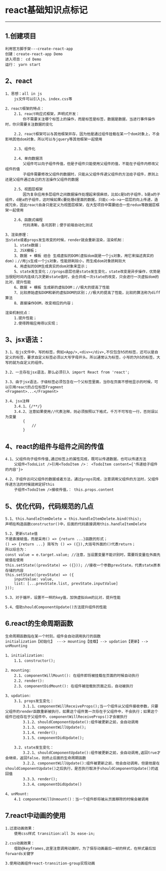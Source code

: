 # react基础知识点标记
----------
## 1.创建项目
	利用官方脚手架---create-react-app
	创建：create-react-app Demo
	进入项目： cd Demo
	运行： yarn start

## 2、react
	1、思想：all in js
		js文件可以引入js、index.css等

	2、react框架的特点：
		2.1、react响应式框架，声明式开发：
			你不需要关注哪个标签上的操作，而是标签是标签，数据是数据，当进行事件操作时，你只需要关注数据的变化

		2.2、react框架可以与其他框架并存，因为他是通过组件挂载在某一个dom对象上，不会影响其他dom对象，所以可以与jquery等其他框架一起使用

		2.3、组件化

		2.4、单向数据流
			父组件可以向子组件传值，但是子组件只能使用父组件的值，不能在子组件内修改父组件的值
			子组件需要修改父组件的数据时，只能从父组件传递父组件的方法给子组件，原则上还是父组件通过自己的方法操作父组件的数据
		
		2.5、视图层框架
			因为复杂应用多层组件之间数据操作处理起来很麻烦，比如c是b的子组件，b是a的子组件，d是a的子组件，这时候如果c要处理d里面的数据，只能c->b->a一层层的向上传递，造成冗余，因此react自身只是定义为视图层框架，在大型项目中需要结合一些redux等数据层框架一起使用

		2.6、函数式编程
			代码清晰，各司其职；便于前端自动化测试

	3、渲染原理：
	当state或者props发生改变的时候，render就会重新渲染，渲染机制：
		1、state数据；
		2、JSX模板；
		3、数据 + 模板 结合 生成虚拟的DOM(虚拟dom就是一个js对象，用它来描述真实的dom)；//用js生成一个js对象，性能损耗较小，而生成dom对象损耗较大
		4、用虚拟的DOM生成真实的dom对象来显示；
		5、state发生变化；//props底层也是state发生变化，state改变是异步操作，优势是当很短时间内连续几次更新state值时，会合并成一次state的改变，只会进行一次虚拟dom的比对，提升性能
		6、数据 + 模板 生成新的虚拟DOM；//极大的提高了性能
		7、比较原始虚拟DOM和新的虚拟DOM的区别；//极大的提高了性能，比较的算法称为diff算法
		8、直接操作DOM，改变相应的内容；

	渲染机制优点：
		1.提升性能；
		2.使得跨端应用得以实现；

## 3、jsx语法：
	3.1、在js文件中，写的标签，例如<App/>,<div></div>,不仅包含h5的标签，还可以是自定义的标签，要求自定义标签必须以大写字母开头。所以通常认为标签，小写的为h5的标签，大写的就为自定义的组件。

	3.2、一旦存在jsx语法，那么必须引入 import React from 'react';

	3.3、由于jsx语法，子级标签必须包含在一个父标签里面，当你在页面不想他显示的时候，可以引用react的占位标签Fragment
	<Fragment>...</Fragment>

	3.4、jsx注释
		3.4.1、{/**/}
		3.4.2、注意如果使用//代表注释，则必须按照以下格式，千万不可写在一行，否则误以为变量
			{
			    //
			}

## 4、react的组件与组件之间的传值
	4.1、父组件向子组件传值,通过标签上的属性完成，既可以传递数据，也可以传递方法
		父组件<TodoList />引用<TodoItem />： <TodoItem content={'传递给子组件的内容'}>

	4.2、子组件访问父组件的数据或者方法，通过props完成，注意调用父组件的方法时，父组件传递方法的时候就绑定好this
		子组件<TodoItem />接收传值，： this.props.content

## 5、优化代码，代码规范的几点
	5.1、this.handleItemDelete = this.handleItemDelete.bind(this);
	声明在构造函数constructor()中，后面的代码直接调用this.handleItemDelete

	5.2、更新state值
	不是直接赋值，而是采用() => {return ...}函数的形式；
	() => {return ...} 简写为 () => ({}),大括号外面的()代表return；
	所以综合为：
	const value = e.target.value; //注意，当设置变量不能识别时，需要将变量在外面先赋值在使用
	this.setState((prevState) => ({})); //接收一个参数prevState，代表state原本存储的内容
	this.setState((prevState) => ({
		inputValue: value,
		list: [...prevState.list, prevState.inputValue]
	}));

	5.3、对于循环，设置不一样的key值，加快虚拟dom的比对，提升性能

	5.4、借助shouldComponentUpdate()方法提升组件的性能

## 6.react的生命周期函数
	生命周期函数指在某一个时刻，组件会自动调用执行的函数
	initialization【初始化】 ---> mounting【挂载】--> updation【更新】--> unMounting

	1、initialization:
		1.1、constructor();

	2、mounting:
		2.1、componentWillMount(): 在组件即将被挂载在页面的时候自动执行
	    2.2、render():
		2.3、componentDidMount(): 在组件被挂载到页面之后，自动被执行

	3、updation:
		3.1、props发生变化：
			3.1.1、componentWillReceiveProps();当一个组件从父组件接收参数，只要父组件的render函数重新被执行，如果这个组件第一次存在于父组件中，不会执行；如果这个组件已经存在于父组件中，componentWillReceiveProps()才会被执行
			3.1.2、shouldComponentUpdate():组件被更新之前，会自动调用
			3.1.3、componentWillUpdate();
			3.1.4、render();
			3.1.5、componentDidUpdate();

		3.2、state发生变化：
			3.2.1、shouldComponentUpdate():组件被更新之前，会自动调用,返回true才会继续，返回false，则终止后面的生命周期函数
			3.2.2、componentWillUpdate():组件被更新之前，他会自动调用，但是他是在shouldComponentUpdate()之后执行，是否执行取决于shouldComponentUpdate()的返回值
		 	3.3.3、render();
			3.3.4、componentDidUpdate()
			
	4、unMount:
		4.1 componentWillUnmount()：当一个组件即将被从页面移除的时候会被调用

## 7.react中动画的使用
	1.过渡动画效果：
		使用css样式 transition:all 3s ease-in;

	2.css动画效果：
		借助@keyframes,这里注意调用动画时，为了保存动画最后一帧的样式，在样式最后加forwards关键字

	3.使用动画组件react-transition-group实现动画






	